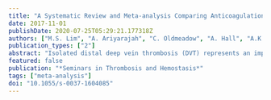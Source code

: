 ```yaml
---
title: "A Systematic Review and Meta-analysis Comparing Anticoagulation versus No Anticoagulation and Shorter versus Longer duration of Anticoagulation for Treatment of Isolated Distal Deep Vein Thrombosis"
date: 2017-11-01
publishDate: 2020-07-25T05:29:21.177318Z
authors: ["M.S. Lim", "A. Ariyarajah", "C. Oldmeadow", "A. Hall", "A.K. Enjeti"]
publication_types: ["2"]
abstract: "Isolated distal deep vein thrombosis (DVT) represents an important clinical problem but there is no consensus regarding its management. The aim of this review was to evaluate the safety, efficacy, and shorter versus longer duration of anticoagulation in patients with isolated distal DVT. A systematic search was conducted using MEDLINE, EMBASE, Cochrane Central Register of Controlled Trials, and Cochrane Database of Systemic Reviews. Studies reporting rates of symptomatic pulmonary embolism (PE), recurrent DVT, proximal extension, and/or major bleeding were included. Fourteen studies (six randomized controlled trials, eight cohorts) involving 2,918 patients met the eligibility criteria (with a total of 13 meeting criteria for the meta-analysis). Compared with no anticoagulation, anticoagulation was associated with a significant reduction in proximal extension (odds ratio [OR]: 0.29; 95% confidence interval [CI]: 0.13-0.67; p textless 0.004), recurrent DVT (OR: 0.16; 95% CI: 0.04-0.65; p = 0.01), and the composite end-point of proximal extension/PE (OR: 0.34; 95% CI: 0.16-0.72; p = 0.005); however, no significant differences in PE (OR: 0.47; 95% CI: 0.17-1.34; p = 0.16) or major bleeding (OR: 1.49; 95% CI: 0.33-6.86; p = 0.60) were observed. Anticoagulation for a longer duration (≥8 vs. ≤6 weeks) was associated with a significant reduction in proximal extension (OR: 0.23; 95% CI: 0.11-0.48; p textless 0.001) but not for other outcomes."
featured: false
publication: "*Seminars in Thrombosis and Hemostasis*"
tags: ["meta-analysis"]
doi: "10.1055/s-0037-1604085"
---
```


